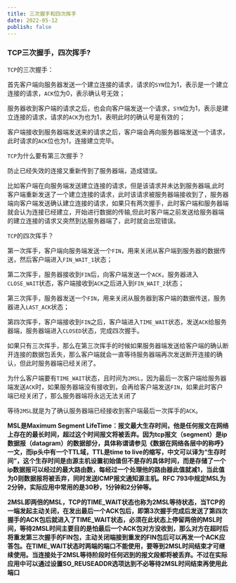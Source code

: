 ```yaml
---
title: 三次握手和四次挥手
date: 2022-05-12
publish: false
---
```


### TCP三次握手，四次挥手?

`TCP`的三次握手：

首先客户端向服务器发送一个建立连接的请求，请求的`SYN`位为1，表示是一个建立连接的请求，`ACK`位为0，表示确认号无效；

服务器收到客户端的请求之后，也会向客户端发送一个请求，`SYN`位为1，表示是建立连接的请求，请求的`ACK`为也为1，表明此时的确认号是有效的；

客户端接收到服务器端发送来的请求之后，客户端会再向服务器端发送一个请求，此时请求的`ACK`位也为1，连接建立完毕。

`TCP`为什么要有第三次握手？

防止已经失效的连接又重新传到了服务器端，造成错误。

比如客户端在向服务端发送建立连接的请求，但是该请求并未达到服务器端,此时客户端重新发送了一个建立连接的请求，此时该请求被服务器端接收到了，服务器端向客户端发送确认建立连接的请求，如果只有两次握手，此时客户端和服务器端就会认为连接已经建立，开始进行数据的传输,但此时客户端之前发送给服务器端的建立连接的请求又突然到达服务器端了，此时就会出现错误。

`TCP`的四次挥手？

第一次挥手，客户端向服务端发送一个`FIN`，用来关闭从客户端到服务器的数据传送，然后客户端进入`FIN_WAIT_1`状态；

第二次挥手，服务器接收到`FIN`后，向客户端发送一个`ACK`，服务器进入`CLOSE_WAIT`状态，客户端接收到`ACK`之后进入到`FIN_WAIT_2`状态；

第三次挥手，服务器发送一个`FIN`，用来关闭从服务器到客户端的数据传送，服务器进入`LAST_ACK`状态；

第四次挥手，客户端接收到`FIN`之后，客户端进入`TIME_WAIT`状态，发送`ACK`给服务器端，服务器端进入`CLOSED`状态，完成四次握手。

如果只有三次挥手，那么在第三次挥手的时候如果服务器端发送给客户端的确认断开连接的数据包丢失，那么客户端就会一直等待服务器端再次发送断开连接的确认，但此时服务器端已经关闭了。

为什么客户端要有`TIME_WAIT`状态，且时间为`2MSL`，因为最后一次客户端给服务器端发送`ACK`时，如果服务器端没有接收到，会再给客户端发送`FIN`，如果此时客户端已经关闭了，那么服务器端将永远无法关闭了

等待`2MSL`就是为了确认服务器端已经接收到客户端最后一次挥手的`ACK`。

**MSL是Maximum Segment LifeTime：报文最大生存时间，他是任何报文在网络上存在的最长时间，超过这个时间报文将被丢弃。因为tcp报文（segment）是ip数据报（datagram）的数据部分，具体称谓请参见《数据在网络各层中的称呼》一文，而ip头中有一个TTL域，TTL是time to live的缩写，中文可以译为“生存时间”，这个生存时间是由源主机设置初始值但不是存的具体时间，而是存储了一个ip数据报可以经过的最大路由数，每经过一个处理他的路由器此值就减1，当此值为0则数据报将被丢弃，同时发送ICMP报文通知源主机。RFC 793中规定MSL为2分钟，实际应用中常用的是30秒，1分钟和2分钟等。**

**2MSL即两倍的MSL，TCP的TIME_WAIT状态也称为2MSL等待状态，当TCP的一端发起主动关闭，在发出最后一个ACK包后，即第3次握手完成后发送了第四次握手的ACK包后就进入了TIME_WAIT状态，必须在此状态上停留两倍的MSL时间，等待2MSL时间主要目的是怕最后一个ACK包对方没收到，那么对方在超时后将重发第三次握手的FIN包，主动关闭端接到重发的FIN包后可以再发一个ACK应答包。在TIME_WAIT状态时两端的端口不能使用，要等到2MSL时间结束才可继续使用。当连接处于2MSL等待阶段时任何迟到的报文段都将被丢弃。不过在实际应用中可以通过设置SO_REUSEADDR选项达到不必等待2MSL时间结束再使用此端口**


